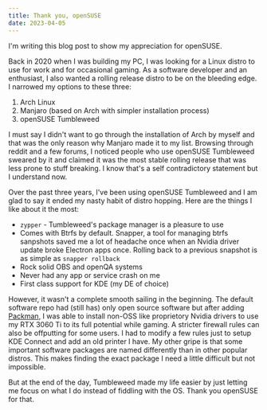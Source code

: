 ```yaml
---
title: Thank you, openSUSE
date: 2023-04-05
---
```


I'm writing this blog post to show my appreciation for openSUSE.

Back in 2020 when I was building my PC, I was looking for a Linux distro to use for work and for occasional gaming. As a software developer and an enthusiast, I also wanted a rolling release distro to be on the bleeding edge. I narrowed my options to these three:
1. Arch Linux
2. Manjaro (based on Arch with simpler installation process)
3. openSUSE Tumbleweed

I must say I didn't want to go through the installation of Arch by myself and that was the only reason why Manjaro made it to my list. Browsing through reddit and a few forums, I noticed people who use openSUSE Tumbleweed sweared by it and claimed it was the most stable rolling release that was less prone to stuff breaking. I know that's a self contradictory statement but I understand now.

Over the past three years, I've been using openSUSE Tumbleweed and I am glad to say it ended my nasty habit of distro hopping. Here are the things I like about it the most:
- `zypper` - Tumbleweed's package manager is a pleasure to use
- Comes with Btrfs by default. Snapper, a tool for managing btrfs sanpshots saved me a lot of headache once when an Nvidia driver update broke Electron apps once. Rolling back to a previous snapshot is as simple as `snapper rollback`
- Rock solid OBS and openQA systems
- Never had any app or service crash on me
- First class support for KDE (my DE of choice)

However, it wasn't a complete smooth sailing in the beginning. The default software repo had (still has) only open source software but after adding [Packman](https://en.opensuse.org/Additional_package_repositories), I was able to install non-OSS like proprietory Nvidia drivers to use my RTX 3060 Ti to its full potential while gaming. A stricter firewall rules can also be offputting for some users. I had to modify a few rules just to setup KDE Connect and add an old printer I have. My other gripe is that some important software packages are named differently than in other popular distros. This makes finding the exact package I need a little difficult but not impossible.

But at the end of the day, Tumbleweed made my life easier by just letting me focus on what I do instead of fiddling with the OS. Thank you openSUSE for that.
